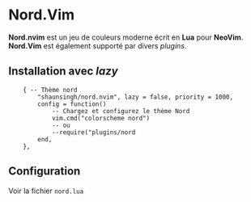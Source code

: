 # Nord.Vim

**Nord.nvim** est un jeu de couleurs moderne écrit en **Lua** pour **NeoVim**. **Nord.Vim** est également supporté par divers *plugins*.

## Installation avec *lazy*

```shell
    { -- Thème nord
        "shaunsingh/nord.nvim", lazy = false, priority = 1000,
        config = function()
            -- Chargez et configurez le thème Nord
            vim.cmd("colorscheme nord")
            -- ou
            --require("plugins/nord
        end,
    },

```

## Configuration

Voir la fichier `nord.lua`


